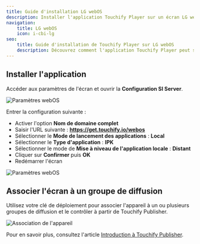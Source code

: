 ```yaml
---
title: Guide d'installation LG webOS
description: Installer l'application Touchify Player sur un écran LG webOS.
navigation:
    title: LG webOS
    icon: i-cbi-lg
seo:
    title: Guide d'installation de Touchify Player sur LG webOS
    description: Découvrez comment l'application Touchify Player peut s'installer des écrans LG webOS
---
```


## Installer l'application

Accéder aux paramètres de l'écran et ouvrir la **Configuration SI Server**.

![Paramètres webOS](/4-touchify-player/3-installation/b-webos/en-player-webos-ez-setting.webp)

Entrer la configuration suivante :
- Activer l'option **Nom de domaine complet**
- Saisir l'URL suivante : **https://get.touchify.io/webos**
- Sélectionner le **Mode de lancement des applications** : **Local**
- Sélectionner le **Type d'application** : **IPK**
- Sélectionner le mode de **Mise à niveau de l'application locale** : **Distant**
- Cliquer sur **Confirmer** puis **OK**
- Redémarrer l'écran

![Paramètres webOS](/4-touchify-player/3-installation/b-webos/en-player-webos-si-server-setting.webp)


## Associer l'écran à un groupe de diffusion

Utilisez votre clé de déploiement pour associer l'appareil à un ou plusieurs groupes de diffusion et le contrôler à partir de Touchify Publisher.

![Association de l'appareil](/4-touchify-player/3-installation/0-common/fr-player-association.webp)

Pour en savoir plus, consultez l'article [Introduction à Touchify Publisher](../../touchify-publisher/introduction).
